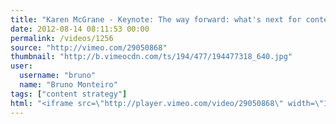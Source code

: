 ```yaml
---
title: "Karen McGrane - Keynote: The way forward: what's next for content strategy"
date: 2012-08-14 08:11:53 00:00
permalink: /videos/1256
source: "http://vimeo.com/29050868"
thumbnail: "http://b.vimeocdn.com/ts/194/477/194477318_640.jpg"
user:
  username: "bruno"
  name: "Bruno Monteiro"
tags: ["content strategy"]
html: "<iframe src=\"http://player.vimeo.com/video/29050868\" width=\"1920\" height=\"1080\" frameborder=\"0\" webkitAllowFullScreen mozallowfullscreen allowFullScreen></iframe>"
---
```


